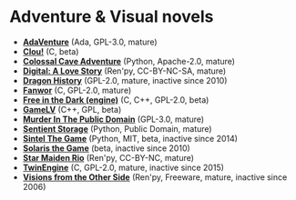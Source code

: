# Adventure & Visual novels

[comment]: # (start of autogenerated content, do not edit)
- **[AdaVenture](adaventure.md)** (Ada, GPL-3.0, mature)
- **[Clou!](clou.md)** (C, beta)
- **[Colossal Cave Adventure](colossal_cave.md)** (Python, Apache-2.0, mature)
- **[Digital: A Love Story](digital_a_love_story.md)** (Ren'py, CC-BY-NC-SA, mature)
- **[Dragon History](dragon_history.md)** (GPL-2.0, mature, inactive since 2010)
- **[Fanwor](fanwor.md)** (C, GPL-2.0, mature)
- **[Free in the Dark (engine)](fitd.md)** (C, C++, GPL-2.0, beta)
- **[GameLV](gamelv.md)** (C++, GPL, beta)
- **[Murder In The Public Domain](murder_in_the_public_domain.md)** (GPL-3.0, mature)
- **[Sentient Storage](sentient_storage.md)** (Python, Public Domain, mature)
- **[Sintel The Game](sintel.md)** (Python, MIT, beta, inactive since 2014)
- **[Solaris the Game](solaris.md)** (beta, inactive since 2010)
- **[Star Maiden Rio](star_maiden_rio.md)** (Ren'py, CC-BY-NC, mature)
- **[TwinEngine](twin_engine.md)** (C, GPL-2.0, mature, inactive since 2015)
- **[Visions from the Other Side](visions_from_the_other_side.md)** (Ren'py, Freeware, mature, inactive since 2006)

[comment]: # (end of autogenerated content)